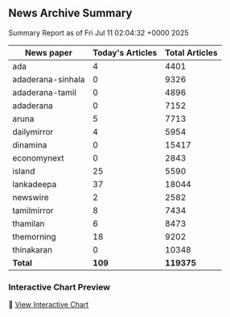 <!-- @format -->

## News Archive Summary

Summary Report as of Fri Jul 11 02:04:32 +0000 2025

| News paper         | Today's Articles | Total Articles |
|--------------------|------------------|----------------|
| ada               | 4          | 4401        |
| adaderana-sinhala               | 0          | 9326        |
| adaderana-tamil               | 0          | 4896        |
| adaderana               | 0          | 7152        |
| aruna               | 5          | 7713        |
| dailymirror               | 4          | 5954        |
| dinamina               | 0          | 15417        |
| economynext               | 0          | 2843        |
| island               | 25          | 5590        |
| lankadeepa               | 37          | 18044        |
| newswire               | 2          | 2582        |
| tamilmirror               | 8          | 7434        |
| thamilan               | 6          | 8473        |
| themorning               | 18          | 9202        |
| thinakaran               | 0          | 10348        |
| **Total**          | **109**      | **119375** |

### Interactive Chart Preview
🔗 [View Interactive Chart](https://itscharukadeshan.github.io/sl_news_archive_data/news_chart_by_newspaper.html)

